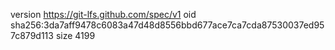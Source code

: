 version https://git-lfs.github.com/spec/v1
oid sha256:3da7aff9478c6083a47d48d8556bbd677ace7ca7cda87530037ed957c879d113
size 4199
